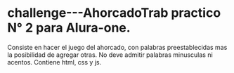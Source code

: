 # challenge---AhorcadoTrab practico N° 2 para Alura-one. 
Consiste en hacer el juego del ahorcado, con palabras preestablecidas mas la posibilidad de agregar otras. 
No deve admitir palabras minusculas ni acentos. 
Contiene html, css y js.
